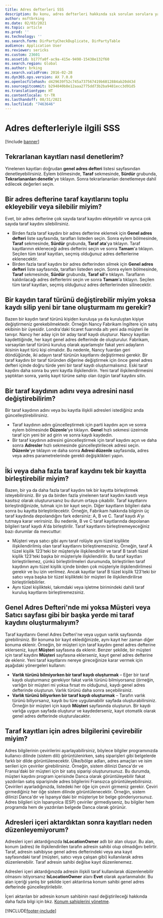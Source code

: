 ```yaml
---
title: Adres defterleri SSS
description: Bu konu, adres defterleri hakkında sık sorulan sorulara yanıt sağlar.
author: msftbrking
ms.date: 02/03/2021
ms.topic: article
ms.prod: ''
ms.technology: ''
ms.search.form: DirPartyCheckDuplicate, DirPartyTable
audience: Application User
ms.reviewer: sericks
ms.custom: 23601
ms.assetid: b177fa0f-ac9a-415e-9498-15438e132f60
ms.search.region: Global
ms.author: brking
ms.search.validFrom: 2016-02-28
ms.dyn365.ops.version: AX 7.0.0
ms.openlocfilehash: d429639f52c745a737567419b6012884ab20d43d
ms.sourcegitcommit: b294840b8e12aaa2775dd73b2ba9481ecc3d91d5
ms.translationtype: HT
ms.contentlocale: tr-TR
ms.lasthandoff: 08/31/2021
ms.locfileid: "7463646"
---
```

# <a name="address-books-faq"></a>Adres defterleriyle ilgili SSS

[!include [banner](../includes/banner.md)]

## <a name="how-do-i-check-for-duplicate-records"></a>Tekrarlanan kayıtları nasıl denetlerim?

Yinelenen kayıtları doğrudan **genel adres defteri** listesi sayfasından denetleyebilirsiniz. Eylem bölmesinde, **Taraf** sekmesinde, **Sürdür** grubunda, **Tekrarlananları denetle**'ye tıklayın. Sonra tekrarlananları denetlemeye dahil edilecek değerleri seçin.

## <a name="can-i-bulk-add-or-delete-party-records-from-an-address-book"></a>Bir adres defterine taraf kayıtlarını toplu ekleyebilir veya silebilir miyim?

Evet, bir adres defterine çok sayıda taraf kaydını ekleyebilir ve ayrıca çok sayıda taraf kaydını silebilirsiniz.

- Birden fazla taraf kaydını bir adres defterine eklemek için **Genel adres defteri** liste sayfasında, tarafları listeden seçin. Sonra eylem bölmesinde, **Taraf** sekmesinde, **Sürdür** grubunda, **Taraf ata**'ya tıklayın. Taraf kayıtlarının ekleneceği adres defterini seçin ve sonra **Tamam**'a tıklayın. Seçilen tüm taraf kayıtları, seçmiş olduğunuz adres defterlerine eklenecektir.
- Birden fazla taraf kaydını bir adres defterinden silmek için **Genel adres defteri** liste sayfasında, tarafları listeden seçin. Sonra eylem bölmesinde, **Taraf** sekmesinde, **Sürdür** grubunda, **Taraf sil**'e tıklayın. Tarafların kaldırılacağı adres defterlerini seçin ve sonra **Tamam**'a tıklayın. Seçilen tüm taraf kayıtları, seçmiş olduğunuz adres defterlerinden silinecektir.

## <a name="can-i-change-the-party-type-of-a-record-or-do-i-have-to-delete-the-old-record-and-create-a-new-one"></a>Bir kaydın taraf türünü değiştirebilir miyim yoksa kaydı silip yeni bir tane oluşturmam mı gerekir?

Bazen bir kaydın taraf türünü kişiden kuruluşa ya da kuruluştan kişiye değiştirmeniz gerekebilmektedir. Örneğin Nancy Fabrikam İngiltere için satış ekibinin bir üyesidir. Londra'daki ticaret fuarında altı yeni ada müşteri ile tanışır. Nancy her aday için bir aday taraf kaydı oluşturur. Nancy kayıtları kaydettiğinde, her kayıt genel adres defterinde de oluşturulur. Fabrikam, varsayılan taraf türünü kuruluş olarak ayarlamıştır fakat yeni adayların ikisinin kayıt türü kişi olmalıdır. Bu nedenle, Nancy fuardan geri döndüğünde, iki adayın taraf türünün kayıtlarını değiştirmesi gerekir. Bir taraf kaydını bir taraf türünden diğerine değiştirmek için önce genel adres defteri içinde doğru türde yeni bir taraf kaydı oluşturmalısınız. Eski taraf kaydını daha sonra bu yeni kayıtla ilişkilendirin. Yeni taraf ilişkilendirmesini yaptıktan sonra, yanlış kayıt türüne sahip olan özgün taraf kaydını silin.

## <a name="how-do-i-change-the-name-or-address-of-a-party-record"></a>Bir taraf kaydının adını veya adresini nasıl değiştirebilirim?

Bir taraf kaydının adını veya bu kayıtla ilişkili adresleri istediğiniz anda güncelleştirebilirsiniz.

- Taraf kaydının adını güncelleştirmek için parti kaydını açın ve sonra eylem bölmesinde **Düzenle**'ye tıklayın. **Genel** hızlı sekmesi üzeirnde taraf için yeni bir ad girin ve sonra kaydı kaydedin.
- Bir taraf kaydının adresini güncelleştirmek için taraf kaydını açın ve daha sonra **Adresler** hızlı sekmesinde güncelleştirilecek adresi seçin. **Düzenle**'ye tıklayın ve daha sonra **Adresi düzenle** sayfasında, adres veya adres parametrelerinde gerekli değişiklikleri yapın.

## <a name="can-i-merge-two-or-more-party-records-into-one-record"></a>İki veya daha fazla taraf kaydını tek bir kayıtta birleştirebilir miyim?

Bazen, bir ya da daha fazla taraf kaydını tek bir kayıtta birleştirmek isteyebilirsiniz. Bir ya da birden fazla yinelenen taraf kaydını kasıtlı veya kasıtsız olarak oluşturursanız bu durum ortaya çıkabilir. Taraf kayıtlarını birleştirdiğinizde, tutmak için bir kayıt seçin. Diğer kayıtların bilgileri daha sonra bu kayıtta birleştirilecektir. Örneğin, Fabrikam hakkında bilginin üç taraf kaydında depolandığını fark edersiniz: A, B ve C. Taraf kaydı A'yı tutmaya karar verirsiniz. Bu nedenle, B ve C taraf kayıtlarında depolanan bilgileri taraf kaydı A'da birleştirilir. Taraf kayıtlarını birleştiremeyeceğiniz bazı durumlar da mevcuttur:

- Müşteri veya satıcı gibi aynı taraf rolüyle aynı tüzel kişilikte ilişkilendirilmiş olan taraf kayıtlarını birleştiremezsiniz. Örneğin, taraf A tüzel kişilik 123'teki bir müşteriyle ilişkilendirilir ve taraf B tarafı tüzel kişilik 123'teki başka bir müşteriyle ilişkilendirilir. Bu taraf kayıtları birleştirilemez, çünkü birleştirilmeleri durumunda, birleştirilen taraf kaydının aynı tüzel kişilik içinde birden çok müşteriyle ilişkilendirilmesi gerekir ve bu izin verilmez. Ancak kayıtlar taraf B tüzel kişilik 123'teki bir satıcı veya başka bir tüzel kişilikteki bir müşteri ile ilişkilendirilirse birleştirilebilirler.
- Aynı tüzel kişilikteki, takımdaki veya işletme birimindeki dahili taraf kuruluş kayıtlarını birleştiremezsiniz.

## <a name="should-i-create-a-party-record-in-the-global-address-book-or-in-another-place-such-as-the-customer-or-vendor-page"></a>Genel Adres Defteri'nde mi yoksa Müşteri veya Satıcı sayfası gibi bir başka yerde mi taraf kaydını oluşturmalıyım?

Taraf kayıtlarını Genel Adres Defteri'ne veya uygun varlık sayfasında girebilirsiniz. Bir konuma bir kayıt eklediğinizde, aynı kayıt her zaman diğer konuma eklenir. Örneğin, bir müşteri için taraf kaydını genel adres defterine eklerseniz, kayıt **Müşteri** sayfasına da eklenir. Benzer şekilde, bir müşteri için taraf kaydını **Müşteri** sayfasına eklerseniz, kayıt genel adres defterine de eklenir. Yeni taraf kayıtlarını nereye gireceğinize karar vermek için aşağıdaki yönergeleri kullanın:

- **Varlık türünü bilmiyorken bir taraf kaydı oluşturmak** – Eğer bir taraf kaydı oluşturmanız gerekiyor fakat varlık türünü bilmiyorsanız (örneğin, varlığın bir müşteri mi yoksa fırsat mı olduğunu), kaydı genel adres defterinde oluşturun. Varlık türünü daha sonra seçebilirsiniz.
- **Varlık türünü biliyorken bir taraf kaydı oluşturmak** – Tarafın varlık türünü biliyorsanız, kaydı bu türe uygulanabilir sayfada oluşturabilirsiniz. Örneğin bir müşteri için kaydı **Müşteri** sayfasında oluşturun. Bir kaydı varlığa uygun sayfada oluşturur ve kaydederseniz, kayıt otomatik olarak genel adres defterinde oluşturulacaktır.

## <a name="can-i-translate-address-information-for-party-records"></a>Taraf kayıtları için adres bilgilerini çevirebilir miyim?

Adres bilgilerinin çevirilerini ayarlayabilirsiniz, böylece bilgiler programınızda kullanıcı dilinde (sistem dili) görüntülenirken, satış siparişleri gibi belgelerde farklı bir dilde görüntülenecektir. Ülke/bölge adları, adres amaçları ve isim serileri için çeviriler girebilirsiniz. Örneğin, sistem dilinizi Danca'dır ve Fransa'daki bir müşteri için bir satış siparişi oluşturursunuz. Bu durumda, müşteri kaydını program içerisinde Danca olarak görüntüleyebilir fakat yazdırılan satış siparişinde adres bilgilerini Fransızca görüntüleyebilirsiniz. Çevirileri ayarladığınızda, listedeki her öğe için çeviri girmeniz gerekir. Çeviri girmediğiniz her öğe sistem dilinde görüntülenecektir. Örneğin, sistem dilinizi Danca'dır ve İspanya'daki bir müşteriye bir belge gönderiyorsunuz. Adres bilgileri için İspanyolca (ESP) çeviriler girmediyseniz, bu bilgiler hem programda hem de yazdırılan belgede Danca olarak görünür.

## <a name="after-i-import-addresses-why-cant-i-edit-the-records"></a>Adresleri içeri aktardıktan sonra kayıtları neden düzenleyemiyorum?

Adresleri içeri aktardığınızda **IsLocationOwner** adlı bir alan oluşur. Bu alan, konum (adres) ile ilişkilendirilen tarafın adresin sahibi olup olmadığını belirtir. Taraf, adresin sahibiyse genel adres defterindeki veya ana kayıt sayfasındaki taraf (müşteri, satıcı veya çalışan gibi) kullanılarak adres düzenlenebilir. Taraf adresin sahibi değilse kayıt düzenlenemez. 

Adresleri içeri aktardığınızda adresin ilişkili taraf kullanılarak düzenlenebilir olmasını istiyorsanız **IsLocationOwner** alanı **Evet** olarak ayarlanmalıdır. Bu alan içeriği yanlış bir şekilde içeri aktarılırsa konum sahibi genel adres defterinde güncelleştirilebilir.

İçeri aktarılan bir adresin konum sahibinin nasıl değiştirileceği hakkında daha fazla bilgi için bkz. [Konum sahiplerini yönetme](./global-address-book-location-owner.md).

[!INCLUDE[footer-include](../../../includes/footer-banner.md)]
